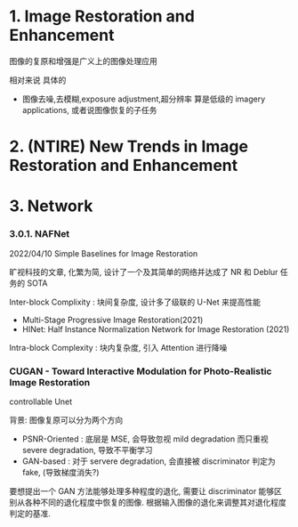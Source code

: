 # 1. Image Restoration and Enhancement

图像的复原和增强是广义上的图像处理应用  

相对来说 具体的 
* 图像去噪,去模糊,exposure adjustment,超分辨率
算是低级的 imagery applications, 或者说图像恢复的子任务






# 2. (NTIRE) New Trends in Image Restoration and Enhancement




# 3. Network

### 3.0.1. NAFNet


2022/04/10  Simple Baselines for Image Restoration

旷视科技的文章, 化繁为简, 设计了一个及其简单的网络并达成了 NR 和 Deblur 任务的 SOTA

Inter-block Complixity : 块间复杂度, 设计多了级联的 U-Net 来提高性能
* Multi-Stage Progressive Image Restoration(2021)
* HINet: Half Instance Normalization Network for Image Restoration (2021)

Intra-block Complexity : 块内复杂度, 引入 Attention 进行降噪  


### CUGAN - Toward Interactive Modulation for Photo-Realistic Image Restoration

controllable Unet

背景: 图像复原可以分为两个方向
* PSNR-Oriented     : 底层是 MSE, 会导致忽视 mild degradation 而只重视 severe degradation, 导致不平衡学习
* GAN-based         : 对于 servere degradation, 会直接被 discriminator 判定为 fake, (导致梯度消失?)


要想提出一个 GAN 方法能够处理多种程度的退化, 需要让 discriminator 能够区别从各种不同的退化程度中恢复的图像. 
根据输入图像的退化来调整其对退化程度判定的基准.  



